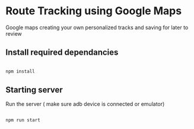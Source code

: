 # Route Tracking using Google Maps
Google maps creating your own personalized tracks and saving for later to review


## Install required dependancies

```bash

npm install

```

## Starting server 

Run the server ( make sure adb device is connected or emulator)

```bash

npm run start

```
